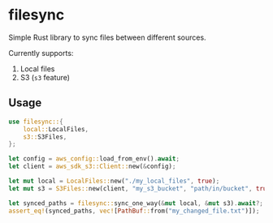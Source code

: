 # filesync

Simple Rust library to sync files between different sources.

Currently supports:

1. Local files
2. S3 (`s3` feature)

## Usage

```rust
use filesync::{
    local::LocalFiles,
    s3::S3Files,
};

let config = aws_config::load_from_env().await;
let client = aws_sdk_s3::Client::new(&config);

let mut local = LocalFiles::new("./my_local_files", true);
let mut s3 = S3Files::new(client, "my_s3_bucket", "path/in/bucket", true);

let synced_paths = filesync::sync_one_way(&mut local, &mut s3).await?;
assert_eq!(synced_paths, vec![PathBuf::from("my_changed_file.txt")]);
```
